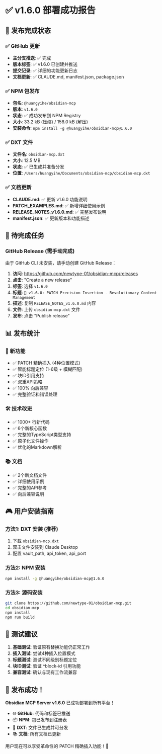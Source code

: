 # ✅ v1.6.0 部署成功报告

## 🎉 发布完成状态

### ✅ GitHub 更新
- **主分支推送**: ✅ 完成
- **版本标签**: ✅ v1.6.0 已创建并推送
- **提交记录**: ✅ 详细的功能更新日志
- **文档更新**: ✅ CLAUDE.md, manifest.json, package.json

### ✅ NPM 包发布  
- **包名**: `@huangyihe/obsidian-mcp`
- **版本**: `v1.6.0`
- **状态**: ✅ 成功发布到 NPM Registry
- **大小**: 33.2 kB (压缩) / 158.0 kB (解压)
- **安装命令**: `npm install -g @huangyihe/obsidian-mcp@1.6.0`

### ✅ DXT 文件
- **文件名**: `obsidian-mcp.dxt`
- **大小**: 12.5 MB
- **状态**: ✅ 已生成并准备分发
- **位置**: `/Users/huangyihe/Documents/obsidian-mcp/obsidian-mcp.dxt`

### ✅ 文档更新
- **CLAUDE.md**: ✅ 更新 v1.6.0 功能说明
- **PATCH_EXAMPLES.md**: ✅ 新增详细使用示例  
- **RELEASE_NOTES_v1.6.0.md**: ✅ 完整发布说明
- **manifest.json**: ✅ 更新版本和功能描述

## 🚧 待完成任务

### GitHub Release (需手动完成)
由于 GitHub CLI 未安装，请手动创建 GitHub Release：

1. **访问**: https://github.com/newtype-01/obsidian-mcp/releases
2. **点击**: "Create a new release"
3. **标签**: 选择 `v1.6.0`
4. **标题**: `🚀 v1.6.0: PATCH Precision Insertion - Revolutionary Content Management`
5. **描述**: 复制 `RELEASE_NOTES_v1.6.0.md` 内容
6. **文件**: 上传 `obsidian-mcp.dxt` 文件
7. **发布**: 点击 "Publish release"

## 📊 发布统计

### 🎯 新功能
- ✅ PATCH 精确插入 (4种位置模式)
- ✅ 智能标题定位 (1-6级 + 模糊匹配)  
- ✅ 块ID引用支持
- ✅ 双重API策略
- ✅ 100% 向后兼容
- ✅ 完整验证和错误处理

### 🛠️ 技术改进
- ✅ 1000+ 行新代码
- ✅ 6个新核心函数
- ✅ 完整的TypeScript类型支持
- ✅ 原子化文件操作
- ✅ 优化的Markdown解析

### 📚 文档
- ✅ 2个新文档文件
- ✅ 详细使用示例
- ✅ 完整的API参考
- ✅ 向后兼容说明

## 🎮 用户安装指南

### 方法1: DXT 安装 (推荐)
1. 下载 `obsidian-mcp.dxt` 
2. 双击文件安装到 Claude Desktop
3. 配置 vault_path, api_token, api_port

### 方法2: NPM 安装
```bash
npm install -g @huangyihe/obsidian-mcp@1.6.0
```

### 方法3: 源码安装
```bash
git clone https://github.com/newtype-01/obsidian-mcp.git
cd obsidian-mcp
npm install
npm run build
```

## 🧪 测试建议

1. **基础测试**: 验证原有替换功能仍正常工作
2. **插入测试**: 尝试4种插入位置模式
3. **标题测试**: 测试不同级别标题定位
4. **块ID测试**: 验证 ^block-id 引用功能
5. **兼容测试**: 确认与现有工作流兼容

## 🎊 发布成功！

**Obsidian MCP Server v1.6.0** 已成功部署到所有平台！

- 🌐 **GitHub**: 代码和标签已推送
- 📦 **NPM**: 包已发布到注册表  
- 💾 **DXT**: 文件已生成并可分发
- 📚 **文档**: 所有文档已更新

用户现在可以享受革命性的 PATCH 精确插入功能！🚀